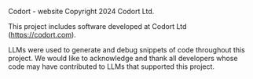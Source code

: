 Codort - website
Copyright 2024 Codort Ltd.

This project includes software developed at Codort Ltd (https://codort.com).

LLMs were used to generate and debug snippets of code throughout this project. We would like to acknowledge and thank all developers whose code may have contributed to LLMs that supported this project.
